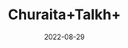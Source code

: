 ---
title: 'Churaita+Talkh+'
date: '2022-08-29' 
metatag: '' 
inventory: '0' 
draft: false 
# meta description 
shortDescripton: ''
description: 'Herb'
longdescription: ''
featured: True
# product Price
price: '120.0'
# Product Short Description
shortDescription: ''
productID: '044F5760-1627-ED11-9968-005056B3A416'
type: 'products'
category: 'Herb' 
thumnailproduct: 'https://aminsaddiquidawakhana.eralive.net/images/products/044F5760-1627-ED11-9968-005056B3A4161.png' 
images:
  - image: 'images/products/044F5760-1627-ED11-9968-005056B3A4161.png'  
Variants:
---